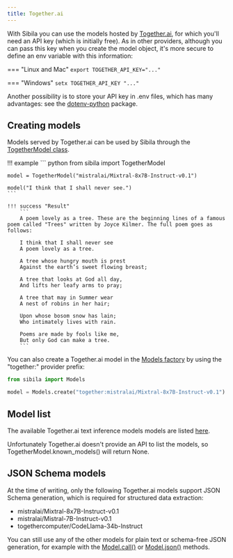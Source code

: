 ```yaml
---
title: Together.ai
---
```


With Sibila you can use the models hosted by [Together.ai](https://together.ai), for which you'll need an API key (which is initially free). As in other providers, although you can pass this key when you create the model object, it's more secure to define an env variable with this information:

=== "Linux and Mac"
    ```
    export TOGETHER_API_KEY="..."
    ```

=== "Windows"
    ```
    setx TOGETHER_API_KEY "..."
    ```

Another possibility is to store your API key in .env files, which has many advantages: see the [dotenv-python](https://github.com/theskumar/python-dotenv) package.


## Creating models

Models served by Together.ai can be used by Sibila through the [TogetherModel class](../api-reference/remote_model.md#sibila.TogetherModel). 

!!! example
    ``` python
    from sibila import TogetherModel

    model = TogetherModel("mistralai/Mixtral-8x7B-Instruct-v0.1")

    model("I think that I shall never see.")
    ```

    !!! success "Result"
        ```
        A poem lovely as a tree. These are the beginning lines of a famous poem called "Trees" written by Joyce Kilmer. The full poem goes as follows:

        I think that I shall never see
        A poem lovely as a tree.

        A tree whose hungry mouth is prest
        Against the earth’s sweet flowing breast;

        A tree that looks at God all day,
        And lifts her leafy arms to pray;

        A tree that may in Summer wear
        A nest of robins in her hair;

        Upon whose bosom snow has lain;
        Who intimately lives with rain.

        Poems are made by fools like me,
        But only God can make a tree.
        ```

You can also create a Together.ai model in the [Models factory](models_factory.md) by using the "together:" provider prefix:

``` python
from sibila import Models

model = Models.create("together:mistralai/Mixtral-8x7B-Instruct-v0.1")
```




## Model list

The available Together.ai text inference models models are listed [here](https://docs.together.ai/docs/inference-models).

Unfortunately Together.ai doesn't provide an API to list the models, so TogetherModel.known_models() will return None.



## JSON Schema models

At the time of writing, only the following Together.ai models support JSON Schema generation, which is required for structured data extraction:

- mistralai/Mixtral-8x7B-Instruct-v0.1
- mistralai/Mistral-7B-Instruct-v0.1
- togethercomputer/CodeLlama-34b-Instruct

You can still use any of the other models for plain text or schema-free JSON generation, for example with the [Model.call()](../api-reference/remote_model.md#sibila.TogetherModel.call) or [Model.json()](../api-reference/remote_model.md#sibila.TogetherModel.json) methods.